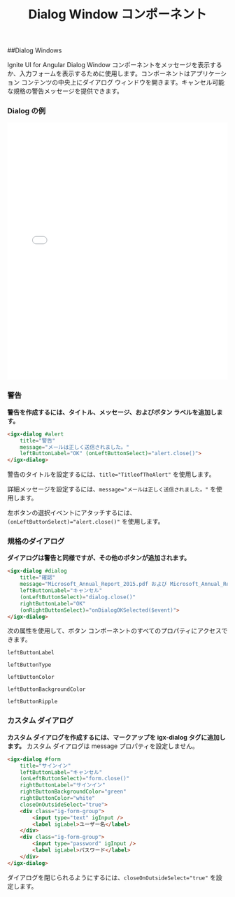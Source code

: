 ﻿---
title: Dialog Window コンポーネント
_description: Ignite UI for Angular Dialog Window コンポーネントを使用すると、情報ダイアログまたはデータ変換ウィンドウを作成し、リアルタイムで情報を表示して管理できます。
_keywords: Ignite UI for Angular, UI コントロール, Angular ウィジェット, web ウィジェット, UI ウィジェット, Angular, ネイティブ Angular コンポーネント スィート, ネイティブ Angular コントロール, ネイティブ Angular コンポーネント ライブラリ, Angular Dialog Window コンポーネント, Angular Dialog Window コントロール
---

##Dialog Windows
<p class="highlight">Ignite UI for Angular Dialog Window コンポーネントをメッセージを表示するか、入力フォームを表示するために使用します。コンポーネントはアプリケーション コンテンツの中央上にダイアログ ウィンドウを開きます。キャンセル可能な規格の警告メッセージを提供できます。</p>
<div class="divider"></div>

### Dialog の例
<div class="sample-container" style="height:588px">
    <iframe src='{environment:demosBaseUrl}/dialog' width="100%" height="100%" seamless frameBorder="0"></iframe>
</div>
<div class="divider--half"></div>

### 警告

**警告を作成するには、タイトル、メッセージ、およびボタン ラベルを追加します。**

```html
<igx-dialog #alert
    title="警告"
    message="メールは正しく送信されました。"
    leftButtonLabel="OK" (onLeftButtonSelect)="alert.close()">
</igx-dialog>
```
警告のタイトルを設定するには、`title="TitleofTheAlert"` を使用します。

詳細メッセージを設定するには、`message="メールは正しく送信されました。"` を使用します。

左ボタンの選択イベントにアタッチするには、`(onLeftButtonSelect)="alert.close()"` を使用します。
<div class="divider--half"></div>

### 規格のダイアログ
**ダイアログは警告と同様ですが、その他のボタンが追加されます。**

```html
<igx-dialog #dialog
    title="確認"
    message="Microsoft_Annual_Report_2015.pdf および Microsoft_Annual_Report_2015.pdf を削除してもよろしいですか?"
    leftButtonLabel="キャンセル"
    (onLeftButtonSelect)="dialog.close()"
    rightButtonLabel="OK"
    (onRightButtonSelect)="onDialogOKSelected($event)">
</igx-dialog>
```

次の属性を使用して、ボタン コンポーネントのすべてのプロパティにアクセスできます。

`leftButtonLabel`

`leftButtonType`

`leftButtonColor`

`leftButtonBackgroundColor`

`leftButtonRipple`
<div class="divider--half"></div>

### カスタム ダイアログ
**カスタム ダイアログを作成するには、マークアップを igx-dialog タグに追加します。**
カスタム ダイアログは message プロパティを設定しません。

```HTML
<igx-dialog #form
    title="サインイン"
    leftButtonLabel="キャンセル"
    (onLeftButtonSelect)="form.close()"
    rightButtonLabel="サインイン"
    rightButtonBackgroundColor="green"
    rightButtonColor="white"
    closeOnOutsideSelect="true">
    <div class="ig-form-group">
        <input type="text" igInput />
        <label igLabel>ユーザー名</label>
    </div>
    <div class="ig-form-group">
        <input type="password" igInput />
        <label igLabel>パスワード</label>
    </div>
</igx-dialog>
```

ダイアログを閉じられるようにするには、`closeOnOutsideSelect="true"` を設定します。
<div class="divider--half"></div>
